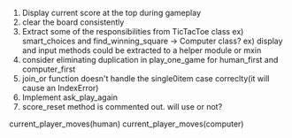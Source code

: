 1. Display current score at the top during gameplay
2. clear the board consistently
3. Extract some of the responsibilities from TicTacToe class
ex) smart_choices and find_winning_square -> Computer class?
ex) display and input methods could be extracted to a helper module or mxin
4. consider eliminating duplication in play_one_game for human_first and computer_first
5. join_or function doesn't handle the single0item case correclty(it will cause an IndexError)
6. Implement ask_play_again
7. score_reset method is commented out. will use or not?


current_player_moves(human)
current_player_moves(computer)
